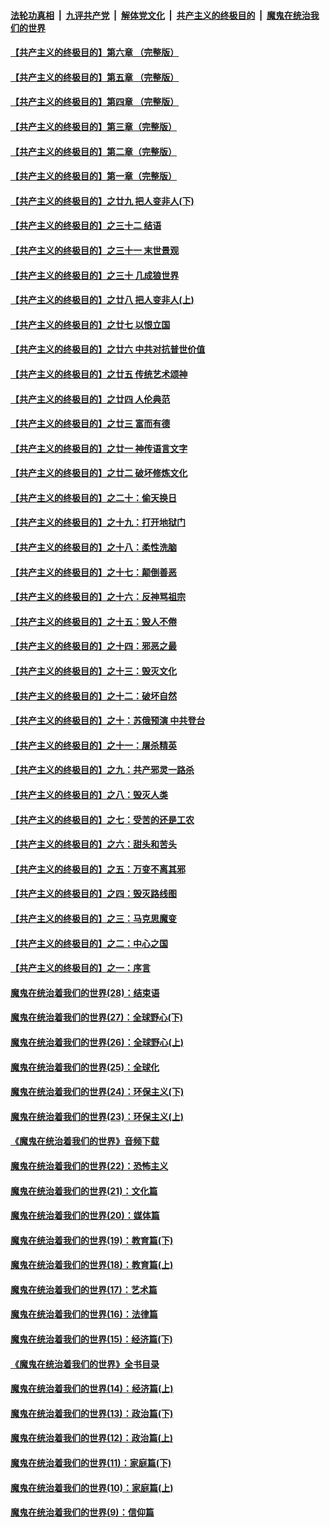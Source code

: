 

####  [法轮功真相](../../../../basic/blob/master/README.md?t=05012331) &nbsp;|&nbsp; [九评共产党](../../../../9ping.md/blob/master/README.md?t=05012331) &nbsp;|&nbsp; [解体党文化](../../../../jtdwh.md/blob/master/README.md?t=05012331)  &nbsp;|&nbsp; [共产主义的终极目的](../../../../gczydzjmd.md/blob/master/README.md?t=05012331) &nbsp;|&nbsp; [魔鬼在统治我们的世界](../../../../mgztzwmdsj.md/blob/master/README.md?t=05012331) 

#### [【共产主义的终极目的】第六章 （完整版）](../pages/nsc422/n11428913.md?t=05012331) 

#### [【共产主义的终极目的】第五章 （完整版）](../pages/nsc422/n11428912.md?t=05012331) 

#### [【共产主义的终极目的】第四章 （完整版）](../pages/nsc422/n11428907.md?t=05012331) 

#### [【共产主义的终极目的】第三章（完整版）](../pages/nsc422/n11428848.md?t=05012331) 

#### [【共产主义的终极目的】第二章（完整版）](../pages/nsc422/n11428831.md?t=05012331) 

#### [【共产主义的终极目的】第一章（完整版）](../pages/nsc422/n11417651.md?t=05012331) 

#### [【共产主义的终极目的】之廿九 把人变非人(下)](../pages/nsc422/n11344140.md?t=05012331) 

#### [【共产主义的终极目的】之三十二 结语](../pages/nsc422/n11360535.md?t=05012331) 

#### [【共产主义的终极目的】之三十一 末世景观](../pages/nsc422/n11351129.md?t=05012331) 

#### [【共产主义的终极目的】之三十 几成狼世界](../pages/nsc422/n11348280.md?t=05012331) 

#### [【共产主义的终极目的】之廿八 把人变非人(上)](../pages/nsc422/n11340492.md?t=05012331) 

#### [【共产主义的终极目的】之廿七 以恨立国](../pages/nsc422/n11336944.md?t=05012331) 

#### [【共产主义的终极目的】之廿六 中共对抗普世价值](../pages/nsc422/n11324785.md?t=05012331) 

#### [【共产主义的终极目的】之廿五 传统艺术颂神](../pages/nsc422/n11296396.md?t=05012331) 

#### [【共产主义的终极目的】之廿四 人伦典范](../pages/nsc422/n11296397.md?t=05012331) 

#### [【共产主义的终极目的】之廿三 富而有德](../pages/nsc422/n11283598.md?t=05012331) 

#### [【共产主义的终极目的】之廿一 神传语言文字](../pages/nsc422/n11263265.md?t=05012331) 

#### [【共产主义的终极目的】之廿二 破坏修炼文化](../pages/nsc422/n11245728.md?t=05012331) 

#### [【共产主义的终极目的】之二十：偷天换日](../pages/nsc422/n11238846.md?t=05012331) 

#### [【共产主义的终极目的】之十九：打开地狱门](../pages/nsc422/n11206376.md?t=05012331) 

#### [【共产主义的终极目的】之十八：柔性洗脑](../pages/nsc422/n11199994.md?t=05012331) 

#### [【共产主义的终极目的】之十七：颠倒善恶](../pages/nsc422/n11179782.md?t=05012331) 

#### [【共产主义的终极目的】之十六：反神骂祖宗](../pages/nsc422/n11166798.md?t=05012331) 

#### [【共产主义的终极目的】之十五：毁人不倦](../pages/nsc422/n11166792.md?t=05012331) 

#### [【共产主义的终极目的】之十四：邪恶之最](../pages/nsc422/n11150249.md?t=05012331) 

#### [【共产主义的终极目的】之十三：毁灭文化](../pages/nsc422/n11135227.md?t=05012331) 

#### [【共产主义的终极目的】之十二：破坏自然](../pages/nsc422/n11135214.md?t=05012331) 

#### [【共产主义的终极目的】之十：苏俄预演 中共登台](../pages/nsc422/n11118424.md?t=05012331) 

#### [【共产主义的终极目的】之十一：屠杀精英](../pages/nsc422/n11118442.md?t=05012331) 

#### [【共产主义的终极目的】之九：共产邪灵一路杀](../pages/nsc422/n11114139.md?t=05012331) 

#### [【共产主义的终极目的】之八：毁灭人类](../pages/nsc422/n11108503.md?t=05012331) 

#### [【共产主义的终极目的】之七：受苦的还是工农](../pages/nsc422/n11101809.md?t=05012331) 

#### [【共产主义的终极目的】之六：甜头和苦头](../pages/nsc422/n11096971.md?t=05012331) 

#### [【共产主义的终极目的】之五：万变不离其邪](../pages/nsc422/n11091285.md?t=05012331) 

#### [【共产主义的终极目的】之四：毁灭路线图](../pages/nsc422/n11086284.md?t=05012331) 

#### [【共产主义的终极目的】之三：马克思魔变](../pages/nsc422/n11061941.md?t=05012331) 

#### [【共产主义的终极目的】之二：中心之国](../pages/nsc422/n11047728.md?t=05012331) 

#### [【共产主义的终极目的】之一：序言](../pages/nsc422/n11086077.md?t=05012331) 

#### [魔鬼在统治着我们的世界(28)：结束语](../pages/nsc422/n10936246.md?t=05012331) 

#### [魔鬼在统治着我们的世界(27)：全球野心(下)](../pages/nsc422/n10928319.md?t=05012331) 

#### [魔鬼在统治着我们的世界(26)：全球野心(上)](../pages/nsc422/n10900318.md?t=05012331) 

#### [魔鬼在统治着我们的世界(25)：全球化](../pages/nsc422/n10788205.md?t=05012331) 

#### [魔鬼在统治着我们的世界(24)：环保主义(下)](../pages/nsc422/n10695307.md?t=05012331) 

#### [魔鬼在统治着我们的世界(23)：环保主义(上)](../pages/nsc422/n10688613.md?t=05012331) 

#### [《魔鬼在统治着我们的世界》音频下载](../pages/nsc422/n10635553.md?t=05012331) 

#### [魔鬼在统治着我们的世界(22)：恐怖主义](../pages/nsc422/n10614727.md?t=05012331) 

#### [魔鬼在统治着我们的世界(21)：文化篇](../pages/nsc422/n10597706.md?t=05012331) 

#### [魔鬼在统治着我们的世界(20)：媒体篇](../pages/nsc422/n10586579.md?t=05012331) 

#### [魔鬼在统治着我们的世界(19)：教育篇(下)](../pages/nsc422/n10564808.md?t=05012331) 

#### [魔鬼在统治着我们的世界(18)：教育篇(上)](../pages/nsc422/n10526970.md?t=05012331) 

#### [魔鬼在统治着我们的世界(17)：艺术篇](../pages/nsc422/n10499093.md?t=05012331) 

#### [魔鬼在统治着我们的世界(16)：法律篇](../pages/nsc422/n10485969.md?t=05012331) 

#### [魔鬼在统治着我们的世界(15)：经济篇(下)](../pages/nsc422/n10469975.md?t=05012331) 

#### [《魔鬼在统治着我们的世界》全书目录](../pages/nsc422/n10464261.md?t=05012331) 

#### [魔鬼在统治着我们的世界(14)：经济篇(上)](../pages/nsc422/n10457370.md?t=05012331) 

#### [魔鬼在统治着我们的世界(13)：政治篇(下)](../pages/nsc422/n10448270.md?t=05012331) 

#### [魔鬼在统治着我们的世界(12)：政治篇(上)](../pages/nsc422/n10444576.md?t=05012331) 

#### [魔鬼在统治着我们的世界(11)：家庭篇(下)](../pages/nsc422/n10440961.md?t=05012331) 

#### [魔鬼在统治着我们的世界(10)：家庭篇(上)](../pages/nsc422/n10435448.md?t=05012331) 

#### [魔鬼在统治着我们的世界(9)：信仰篇](../pages/nsc422/n10432159.md?t=05012331) 


